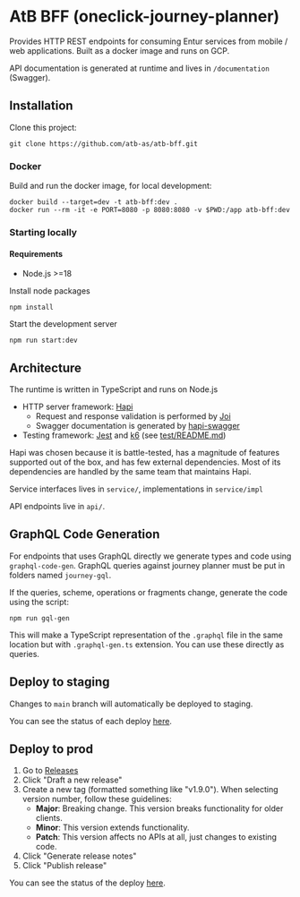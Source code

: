 # AtB BFF (oneclick-journey-planner)

Provides HTTP REST endpoints for consuming Entur services from mobile / web
applications. Built as a docker image and runs on GCP.

API documentation is generated at runtime and lives in `/documentation`
(Swagger).

## Installation

Clone this project:

`git clone https://github.com/atb-as/atb-bff.git`

### Docker

Build and run the docker image, for local development:

```
docker build --target=dev -t atb-bff:dev .
docker run --rm -it -e PORT=8080 -p 8080:8080 -v $PWD:/app atb-bff:dev
```

### Starting locally

#### Requirements

- Node.js >=18

Install node packages

`npm install`

Start the development server

`npm run start:dev`

## Architecture

The runtime is written in TypeScript and runs on Node.js

- HTTP server framework: [Hapi](https://hapi.dev)
    - Request and response validation is performed by
      [Joi](https://hapi.dev/family/joi/)
    - Swagger documentation is generated by
      [hapi-swagger](https://github.com/glennjones/hapi-swagger)
- Testing framework: [Jest](https://jestjs.io/) and [k6](https://k6.io/) (see [test/README.md](test/README.md))

Hapi was chosen because it is battle-tested, has a magnitude of features
supported out of the box, and has few external dependencies. Most of its
dependencies are handled by the same team that maintains Hapi.

Service interfaces lives in `service/`, implementations in `service/impl`

API endpoints live in `api/`.

## GraphQL Code Generation

For endpoints that uses GraphQL directly we generate types and code using
`graphql-code-gen`. GraphQL queries against journey planner must be put in
folders named `journey-gql`.

If the queries, scheme, operations or fragments change, generate the code using
the script:

```
npm run gql-gen
```

This will make a TypeScript representation of the `.graphql` file in the same
location but with `.graphql-gen.ts` extension. You can use these directly as
queries.

## Deploy to staging

Changes to `main` branch will automatically be deployed to staging.

You can see the status of each deploy [here](https://github.com/AtB-AS/atb-bff/actions/workflows/docker_gcp-infra.yaml).

## Deploy to prod

1. Go to [Releases](https://github.com/AtB-AS/atb-bff/releases)
2. Click "Draft a new release"
3. Create a new tag (formatted something like "v1.9.0"). When selecting version number, follow these guidelines:
    - **Major**: Breaking change. This version breaks functionality for older clients.
    - **Minor**: This version extends functionality.
    - **Patch**: This version affects no APIs at all, just changes to existing code.
4. Click "Generate release notes"
5. Click "Publish release"

You can see the status of the deploy [here](https://github.com/AtB-AS/atb-bff/actions/workflows/docker_gcp-infra.yaml).
